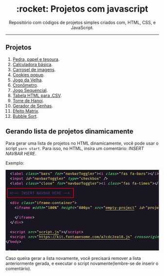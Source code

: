 <h1 align="center">:rocket: Projetos com javascript</h1>
<p align="center">Repositório com códigos de projetos simples criados com, HTML, CSS, e JavaScript.</p>

---

## Projetos

1. [Pedra, papel e tesoura](https://github.com/SilvanoGPM/projetos-js/tree/master/rock-paper-scissor).
2. [Calculadora básica](https://github.com/SilvanoGPM/projetos-js/tree/master/calculator).
3. [Carrosel de imagens](https://github.com/SilvanoGPM/projetos-js/tree/master/carousel).
4. [Cookies popup](https://github.com/SilvanoGPM/projetos-js/tree/master/cookies-popup).
5. [Jogo da Velha](https://github.com/SilvanoGPM/projetos-js/tree/master/tictactoe).
6. [Cronômetro](https://github.com/SilvanoGPM/projetos-js/tree/master/timer).
7. [Jogo Sequencial](https://github.com/SilvanoGPM/projetos-js/tree/master/sequential-game).
8. [Tabela HTML para .CSV](https://github.com/SilvanoGPM/projetos-js/tree/master/table-to-csv).
9. [Torre de Hanoi](https://github.com/SilvanoGPM/projetos-js/tree/master/tower-of-hanoi).
10. [Gerador de Senhas](https://github.com/SilvanoGPM/projetos-js/tree/master/password-generator).
11. [Efeito Matrix](https://github.com/SilvanoGPM/projetos-js/tree/master/matrix-effect).
12. [Bubble Sort](https://github.com/SilvanoGPM/projetos-js/tree/master/bubble-sort).

## Gerando lista de projetos dinamicamente

Para gerar uma lista de projetos no HTML dinamicamente, você pode usar o script `yarn start`. Para isso, no HTML, insira um comentário: *INSERT NAVBAR HERE*.

Exemplo:

<img src="./start-example.png" />

Caso queira gerar a lista novamente, você precisará remover a lista anteriormente gerada, e executar o script novamente(lembre-se de inserir o comentário).
